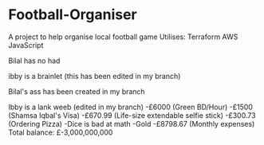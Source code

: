 
# Football-Organiser
A project to help organise local football game
Utilises:
Terraform
AWS
JavaScript

Bilal has no had

ibby is a brainlet (this has been edited in my branch)

Bilal's ass has been created in my branch

Ibby is a lank weeb (edited in my branch)
-£6000 (Green BD/Hour)
-£1500 (Shamsa Iqbal's Visa)
-£670.99 (Life-size extendable selfie stick)
-£300.73 (Ordering Pizza)
-Dice is bad at math
-Gold
-£8798.67 (Monthly expenses)
Total balance: £-3,000,000,000



